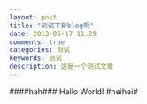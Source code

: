 ```yaml
---
layout: post
title: "测试下新blog啊"
date: 2013-05-17 11:29
comments: true
categories: 测试
keywords: 测试
description: 这是一个测试文章
---
```

####hah###
Hello World!
#heihei#
